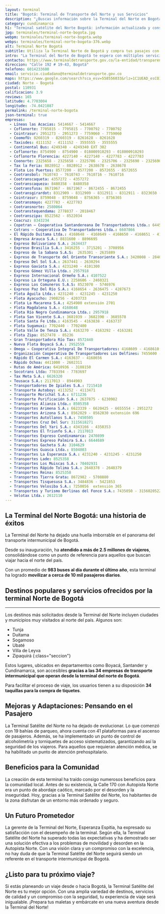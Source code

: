 ```yaml
---
layout: terminal
title: "Bogotá: Terminal de Transporte del Norte y sus Servicios"
description: "¿Buscas información sobre la Terminal del Norte en Bogotá? Aquí encontrarás todo lo que necesitas para comprar los pasajes de tu próximo viaje. ¡Entérate!"
category: cundinamarca
h1: "Terminal satélite del Norte Bogotá: información actualizada y consejos útiles"
jpg: terminales/terminal-norte-bogota.jpg
webpm: terminales/terminal-norte-bogota.webp
webps: terminales/terminal-norte-bogota-376.webp
alt: Terminal Norte Bogotá
subtitle: Utiliza la Terminal Norte de Bogotá y compra tus pasajes con las empresas de buses directamente.
intro: "La Terminal del Norte de Bogotá te espera con múltiples servicios y destinos. Conoce la Terminal Satélite del Norte: un hub de transporte en Bogotá."
contacto: https://www.terminaldetransporte.gov.co/la-entidad/transparencia-y-acceso-a-la-informacion-publica/pqrs/
direccion: "Calle 192 # 19-43, Bogotá"
telefono: 6014233600
email: servicio.ciudadano@terminaldetransporte.gov.co
maps: https://www.google.com/search?sca_esv=558556033&rlz=1C1UEAD_esCO1023CO1023&tbs=lf:1,lf_ui:2&tbm=lcl&sxsrf=AB5stBjKVUKZ1_DBON7iNH2_hZuL2x6Yfg:1692537959585&q=terminal+norte+de+bogota&rflfq=1&num=10&rllag=4769494,-74042805,105&ved=2ahUKEwjj8-Weq-uAAxV-hu4BHUT0BnoQtgN6BAgYEAg#rlfi=hd:;si:5260221393089178553,l,Chh0ZXJtaW5hbCBub3J0ZSBkZSBib2dvdGFIzsWpza2vgIAIWiYQABABGAAYARgCGAMiGHRlcm1pbmFsIG5vcnRlIGRlIGJvZ290YZIBC2J1c19zdGF0aW9uqgFVEAEqEiIOdGVybWluYWwgbm9ydGUoDjIfEAEiG1yGEVnK4Gyu5MLTHpxRSNiJoE_jssnrLnEbEjIcEAIiGHRlcm1pbmFsIG5vcnRlIGRlIGJvZ290YQ;mv:[[4.7703004,-74.0421087],[4.7686893999999995,-74.0435023]]
ciudad: Norte - Bogotá
postal: 110931
calificacion: 3.9
reviews: 165
latitude: 4.7703004
longitude: -74.0421087
permalink: /terminal-norte-bogota
json-terminal: true
empresas:
  - Líneas las Acacias: 5414667 - 5414667
  - Coflonorte: 7705815 - 7705815 - 7700792 - 7700792
  - Cointrasur: 2951273 - 2951273 - 7759060 - 7759060
  - CoomofU: 8260319 - 8260319 - 8261628 - 8261628
  - Taxisdes: 4111152 - 4111152 - 3555555 - 3555555
  - Continental Bus: 4249340 - 4249340 EXT 302
  - Coflonorte: 8754900 - 8754900 - 018000910293 - 018000910293
  - Coflonorte Florencia: 4227140 - 4227140 - 4227783 - 4227783
  - Coonorte: 2325658 - 2325658 - 2325706 - 2325706 - 2325690 - 2325690
  - Tax la Feria: 8828912 - 8828912 - 2638678 - 2638678
  - Flota Los Puertos: 8577200 - 8577200 - 8572655 - 8572655
  - Cootransbol: 7610743 - 7610743 - 7610716 - 7610716
  - Cootranscaqueta: 4357272 - 4357272
  - Cootranscaqueza: 8480358 - 8480358
  - Cootransfusa: 8671967 - 8671967 - 8672455 - 8672455
  - Cootransgirardot: 8312909 - 8312909 - 8312911 - 8312911 - 8323650 - 8323650
  - Cointrasur: 8759048 - 8759048 - 8756365 - 8756365
  - Cootransmayo: 4227783 - 4227783
  - Cootransnorte: 2580064
  - Cootranstequendama: 2778837 - 2018467
  - Cootranszipa: 8522562 - 8522034
  - Coacruz: 8343234
  - Copetran – Cooperativa Santandereana De Transportadores Ltda.: 6445566 - 3202719071 - 3133335673
  - Cotrans – Cooperativa De Transportadores Ltda.: 6607866
  - El Rápido Duitama Ltda.: 4168648 - 4168649 - 4168650 - 4168651 - 4168652
  - Empresa Arauca S.A.: 8831600 - 8896695
  - Expreso Bolivariano S.A.: 2634437
  - Expreso Brasilia S.A.: 3416255 - 3715201 - 3708956
  - Expreso de la Sabana S.A.S:  2635301 - 2635889
  - Expreso de Transporte del Oriente Transoriente S.A.: 3420008 - 2840811
  - Expreso Del Sol S.A.: 2637441 - 2630294
  - Expreso Gaviota S.A.: 4231240 - 4101300
  - Expreso Gómez Villa Ltda.: 2957918
  - Expreso Internacional Ormeño S.A.: 4107522
  - Expreso La Orteguna E.U.: 2258606 - 2460321
  - Expreso Los Comuneros S.A.S: 8523070 - 5746976
  - Expreso Paz Del Río S.A.: 4168654 - 2636475 - 4287673
  - Flota Águila Ltda.: 4231240 - 4231245 - 4231250
  - Flota Ayacucho: 2908256 - 4203733
  - Flota La Macarena S.A.: 4254900 extensión 2701
  - Flota Magdalena S.A.: 4168648
  - Flota Río Negro Cundinamarca Ltda.: 2957918
  - Flota San Vicente S.A.: 3681939 - 3682390 - 3685578
  - Flota Santa Fe Ltda.: 4163545 - 4163838 - 4163737
  - Flota Sugamuxi: 7702440 - 7702400
  - Flota Valle De Tenza S.A.: 4163270 - 4163292 - 4163281
  - Flota Zipa: 8527478 - 85236
  - Gran Transportadora Río Tax: 8572440
  - Nueva Flota Boyacá S.A.: 2952559
  - Omega – Cooperativa Integral De Transportadores: 4168609 - 4168610
  - Organización Cooperativa De Transportadores Los Delfines: 7455600 - 7455601
  - Rápido El Carmen S.A.: 4163637 - 4168656
  - Rápido Ochoa: 4411000 - 2602311
  - Rutas de América: 6410936 - 3188150
  - Socotrans Ltda: 7783394 - 7783697
  - Tax Meta S.A.: 6626320
  - Teusaca S.A.: 2117013 - 8944903
  - Transportadores De Ipiales S.A.: 7215410
  - Transporte Autoboy: 4113252 - 4113471
  - Transporte Morichal S.A.: 6711236
  - Transporte Purificación S.A.: 2637875 - 6230982
  - Transportes Alianza Ltda.: 8505358
  - Transportes Arimena S.A.: 6623339 - 6620425 - 6655554 - 2951272
  - Transportes Arizona S.A.: 8562829 - 8562830 extensión 696
  - Transportes Autollanos S.A.: 7450505
  - Transportes Cruz Del Sur: 3115618271
  - Transportes Del Yari S.A.: 4343166 - 4358353
  - Transportes El Triunfo S.A.: 2117013
  - Transportes Expreso Cundinamarca: 2470899
  - Transportes Expreso Palmira S.A.: 6644689
  - Transportes Gacheta S.A: 3104629
  - Transportes Guasca Ltda.: 8504003
  - Transportes La Esperanza S.A.: 4231240 - 4231245 - 4231250
  - Transportes Lade: 8525358
  - Transportes Los Muiscas S.A.: 70402931
  - Transportes Rápido Tolima S.A.: 2648378 - 2648379
  - Transportes Reina: 8525358
  - Transportes Tierra Grata: 8672982 - 5708880
  - Transportes Tisquesusa S.A.: 3484836 - 5421853
  - Transportes Velosiba S.A.: 7250056  extensión 365
  - Transportes y Turismo Berlinas del Fonce S.A.: 7435050 - 3156020522 3186665544 - 3183545454
  - Velotax Ltda.: 2612110
---
```


## La Terminal del Norte Bogotá: una historia de éxitos

La Terminal del Norte ha dejado una huella imborrable en el panorama del transporte intermunicipal de Bogotá.

Desde su inauguración, ha **atendido a más de 2.5 millones de viajeros**, consolidándose como un punto de referencia para aquellos que buscan viajar hacia el norte del país.

Con un promedio de **983 buses al día durante el último año**, esta terminal ha logrado **movilizar a cerca de 10 mil pasajeros diarios**.

## Destinos populares y servicios ofrecidos por la terminal Norte de Bogotá

----

Los destinos más solicitados desde la Terminal del Norte incluyen ciudades y municipios muy visitados al norte del país. Algunos son:

* Tunja
* Duitama
* Sogamoso
* Ubaté
* Villa de Leyva
* Zipaquirá
{:class="seccion"}

Estos lugares, ubicados en departamentos como Boyacá, Santander y Cundinamarca, son accesibles **gracias a las 34 empresas de transporte intermunicipal que operan desde la terminal del norte de Bogotá**.

Para facilitar el proceso de viaje, los usuarios tienen a su disposición **34 taquillas para la compra de tiquetes**.

## Mejoras y Adaptaciones: Pensando en el Pasajero

La Terminal Satélite del Norte no ha dejado de evolucionar. Lo que comenzó con 19 bahías de parqueo, ahora cuenta con 41 plataformas para el ascenso de pasajeros. Además, se ha implementado un punto de control de alcoholimetría y torniquetes de acceso sistematizados, garantizando así la seguridad de los viajeros. Para aquellos que requieran atención médica, se ha habilitado un punto de atención prehospitalario.

## Beneficios para la Comunidad

La creación de esta terminal ha traído consigo numerosos beneficios para la comunidad local. Antes de su existencia, la Calle 170 con Autopista Norte era un punto de abordaje caótico, marcado por el desorden y la inseguridad. Hoy, gracias a la Terminal Satélite del Norte, los habitantes de la zona disfrutan de un entorno más ordenado y seguro.

## Un Futuro Prometedor

La gerente de la Terminal del Norte, Esperanza Espitia, ha expresado su satisfacción con el desempeño de la terminal. Según ella, la Terminal Satélite del Norte ha superado todas las expectativas y ha demostrado ser una solución efectiva a los problemas de movilidad y desorden en la Autopista Norte. Con una visión clara y un compromiso con la excelencia, no hay duda de que la Terminal Satélite del Norte seguirá siendo un referente en el transporte intermunicipal de Bogotá.

## ¿Listo para tu próximo viaje?

Si estás planeando un viaje desde o hacia Bogotá, la Terminal Satélite del Norte es tu mejor opción. Con una amplia variedad de destinos, servicios de calidad y un compromiso con la seguridad, tu experiencia de viaje será inigualable. ¡Prepara tus maletas y embárcate en una nueva aventura desde la Terminal del Norte!